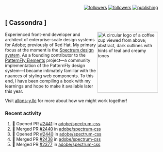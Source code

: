 <p align="right"><a rel="me" href="https://front-end.social/@castastrophe">
    <img alt="followers" title="Follow me on Mastodon" src="https://img.shields.io/mastodon/follow/109297102751309835?domain=https%3A%2F%2Ffront-end.social&label=Follow&logo=mastodon&logoColor=white&style=for-the-badge&labelColor=008080&color=006969"/></a>
  <a href="https://codepen.io/castastrophe/">
    <img alt="followers" title="Follow me on CodePen" src="https://img.shields.io/badge/16-1?color=640464&labelColor=7c007c&style=for-the-badge&logo=codepen&label=Follow"/></a>
<a href="https://castastrophe.medium.com/">
    <img alt="publishing" title="View articles on Medium" src="https://img.shields.io/badge/107-1?color=666&labelColor=444&label=subscribe&logo=medium&logoColor=white&style=for-the-badge"/></a>
</p>

## [&nbsp;Cassondra&nbsp;]

<img align="right" src="https://github-production-user-asset-6210df.s3.amazonaws.com/1840295/253016758-ba468774-1cd3-42c2-8f43-947b5eeb5edf.png" height="200" alt="A circular logo of a coffee cup viewed from above; abstract, dark outlines with hints of teal and creamy tones">

Experienced front-end developer and architect of enterprise-scale design systems for Adobe; previously of Red Hat. My primary focus at the moment is the [Spectrum design system](https://github.com/adobe/spectrum-css). As a founding contributor to the [PatternFly&nbsp;Elements](https://github.com/patternfly/patternfly-elements) project&mdash;a community implementation of the PatternFly design system&mdash;I became intimately familiar with the nuances of styling web components. To this end, I have been compiling a book with my learnings and hope to make it available later this year.

Visit [allons-y.llc](http://allons-y.llc/) for more about how we might work together!

### Recent activity

<!--START_SECTION:activity-->
1. 💪 Opened PR [#2441](https://github.com/adobe/spectrum-css/pull/2441) in [adobe/spectrum-css](https://github.com/adobe/spectrum-css)
2. 🎉 Merged PR [#2440](https://github.com/adobe/spectrum-css/pull/2440) in [adobe/spectrum-css](https://github.com/adobe/spectrum-css)
3. 💪 Opened PR [#2440](https://github.com/adobe/spectrum-css/pull/2440) in [adobe/spectrum-css](https://github.com/adobe/spectrum-css)
4. 🎉 Merged PR [#2438](https://github.com/adobe/spectrum-css/pull/2438) in [adobe/spectrum-css](https://github.com/adobe/spectrum-css)
5. 🎉 Merged PR [#2377](https://github.com/adobe/spectrum-css/pull/2377) in [adobe/spectrum-css](https://github.com/adobe/spectrum-css)
<!--END_SECTION:activity-->
